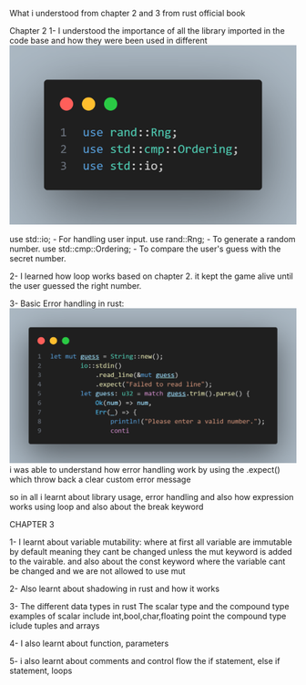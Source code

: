 What i understood from chapter 2 and 3 from rust official book 

Chapter 2
1- I understood the importance of all the library imported in the     code base and how they were been used in different 
![alt text](image.png)

use std::io; - For handling user input.
use rand::Rng; - To generate a random number.
use std::cmp::Ordering; - To compare the user's guess with the secret number.

2- I learned how loop works based on chapter 2. it kept the game alive until the user guessed the right number.

3- Basic Error handling in rust: 
![alt text](image-1.png)
i was able to understand how error handling work by using the .expect() which throw back a clear custom error message


so in all i learnt about library usage, error handling and also how expression works using loop and also about the break keyword



CHAPTER 3

1- I learnt about variable mutability: where at first all variable are immutable by default meaning they cant be changed unless the mut keyword is added to the vairable. and also about the const keyword where the variable cant be changed and we are not allowed to use mut

2- Also learnt about shadowing in rust and how it works

3- The different data types in rust 
The scalar type and the compound type
examples of scalar include int,bool,char,floating point
the compound type iclude tuples and arrays

4- I also learnt about function, parameters

5- i also learnt about comments and control flow
the if statement, else if statement, loops